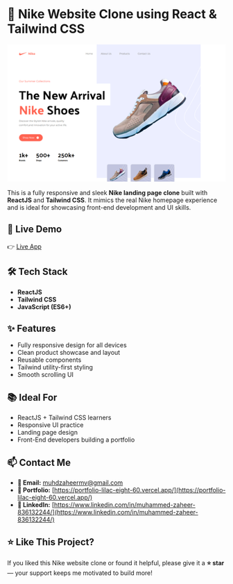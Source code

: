 # 👟 Nike Website Clone using React & Tailwind CSS

![Homepage](./src/assets/images/nike.png)

This is a fully responsive and sleek **Nike landing page clone** built with **ReactJS** and **Tailwind CSS**. It mimics the real Nike homepage experience and is ideal for showcasing front-end development and UI skills.

## 🚀 Live Demo

👉 [Live App](https://nike-website-react-tailwind-sooty.vercel.app/)

## 🛠️ Tech Stack

- **ReactJS**
- **Tailwind CSS**
- **JavaScript (ES6+)**

## ✨ Features

- Fully responsive design for all devices
- Clean product showcase and layout
- Reusable components
- Tailwind utility-first styling
- Smooth scrolling UI



## 📚 Ideal For

- ReactJS + Tailwind CSS learners
- Responsive UI practice
- Landing page design
- Front-End developers building a portfolio

## 📫 Contact Me

- **📧 Email:** muhdzaheermv@gmail.com  
- **🔗 Portfolio:** [https://portfolio-lilac-eight-60.vercel.app/](https://portfolio-lilac-eight-60.vercel.app/)  
- **💼 LinkedIn:** [https://www.linkedin.com/in/muhammed-zaheer-836132244/](https://www.linkedin.com/in/muhammed-zaheer-836132244/)

## ⭐ Like This Project?

If you liked this Nike website clone or found it helpful, please give it a **⭐ star** — your support keeps me motivated to build more!

